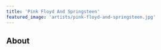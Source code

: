 ```yaml
---
title: 'Pink Floyd And Springsteen'
featured_image: 'artists/pink-floyd-and-springsteen.jpg'
---
```


## About



